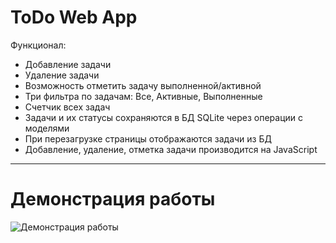 # ToDo Web App  

Функционал:
-   Добавление задачи
-   Удаление задачи
-   Возможность отметить задачу выполненной/активной
-   Три фильтра по задачам: Все, Активные, Выполненные
-   Счетчик всех задач
-   Задачи и их статусы сохраняются в БД SQLite через операции с моделями
-   При перезагрузке страницы отображаются задачи из БД
-   Добавление, удаление, отметка задачи производится на JavaScript

---
# Демонстрация работы

![Демонстрация работы](./todoapp/templates/todoapp/TODO.gif)
